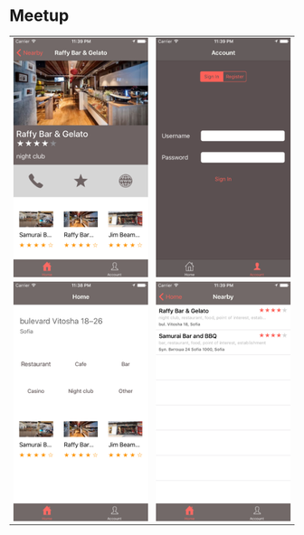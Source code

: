# Meetup

|                                     |                                |
| ----------------------------------- |:------------------------------:|
| <img src="./Screenshots/1.png" width="400">     | <img src="./Screenshots/2.png" width="400">|
| <img src="./Screenshots/3.png" width="400">     | <img src="./Screenshots/4.png" width="400">|
